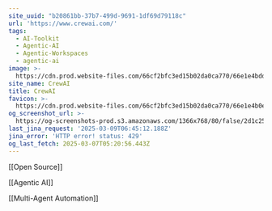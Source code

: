 ```yaml
---
site_uuid: "b20861bb-37b7-499d-9691-1df69d79118c"
url: 'https://www.crewai.com/'
tags:
  - AI-Toolkit
  - Agentic-AI
  - Agentic-Workspaces
  - agentic-ai
image: >-
  https://cdn.prod.website-files.com/66cf2bfc3ed15b02da0ca770/66e1e4bddb9f194838194eb2_256x256.png
site_name: CrewAI
title: CrewAI
favicon: >-
  https://cdn.prod.website-files.com/66cf2bfc3ed15b02da0ca770/66e1e4b0efcc40f3abe63988_32x32.png
og_screenshot_url: >-
  https://og-screenshots-prod.s3.amazonaws.com/1366x768/80/false/2d1c25882762ee1d7d08262b260f4f6a6e73efb92255dd5c23f50d9f9c5bcd84.jpeg
last_jina_request: '2025-03-09T06:45:12.188Z'
jina_error: 'HTTP error! status: 429'
og_last_fetch: 2025-03-07T05:20:56.443Z
---
```

[[Open Source]]

[[Agentic AI]]

[[Multi-Agent Automation]]




